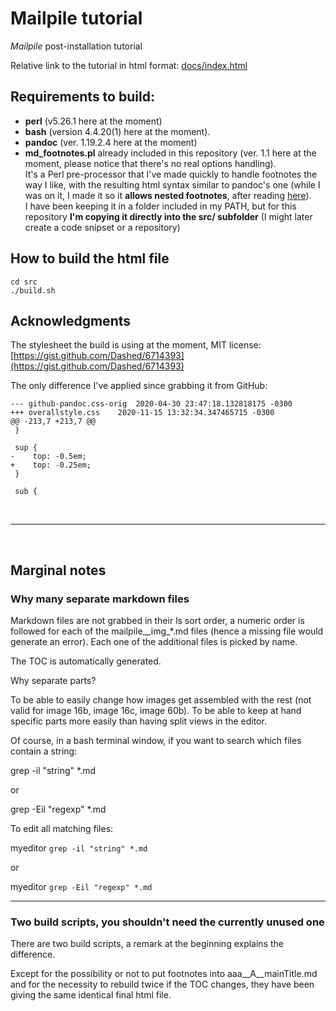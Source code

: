 # Mailpile tutorial
*Mailpile* post-installation tutorial

Relative link to the tutorial in html format: [docs/index.html](docs/index.html)

## Requirements to build:

- **perl** (v5.26.1 here at the moment)
- **bash** (version 4.4.20(1) here at the moment).
- **pandoc** (ver. 1.19.2.4 here at the moment)
- **md_footnotes.pl** already included in this repository (ver. 1.1 here at the moment, please notice that there's no real options handling).  
  It's a Perl pre-processor that I've made quickly to handle footnotes the way I like, with the resulting html syntax similar to pandoc's one (while I was on it, I made it so it **allows nested footnotes**, after reading [here](https://github.com/jgm/pandoc/issues/2053)).  
  I have been keeping it in a folder included in my PATH, but for this repository **I'm copying it directly into the src/ subfolder** (I might later create a code snipset or a repository)

## How to build the html file

    cd src
    ./build.sh

## Acknowledgments

The stylesheet the build is using at the moment, MIT license: [https://gist.github.com/Dashed/6714393](https://gist.github.com/Dashed/6714393)

The only difference I've applied since grabbing it from GitHub:

    --- github-pandoc.css-orig	2020-04-30 23:47:18.132818175 -0300
    +++ overallstyle.css	2020-11-15 13:32:34.347465715 -0300
    @@ -213,7 +213,7 @@
     }
     
     sup {
    -    top: -0.5em;
    +    top: -0.25em;
     }
     
     sub {


<br>

-----

<br>

## Marginal notes

### Why many separate markdown files

Markdown files are not grabbed in their ls sort order, a numeric order is followed for each of the mailpile__img_*.md files (hence a missing file would generate
an error). Each one of the additional files is picked by name.


The TOC is automatically generated.


Why separate parts?

To be able to easily change how images get assembled with the rest (not valid for image 16b, image 16c, image 60b).
To be able to keep at hand specific parts more easily than having split views in the editor.


Of course, in a bash terminal window, if you want to search which files contain a string:

grep -il "string" *.md

or

grep -Eil "regexp" *.md


To edit all matching files:

myeditor `grep -il "string" *.md`

or

myeditor `grep -Eil "regexp" *.md`

-----

### Two build scripts, you shouldn't need the currently unused one

There are two build scripts, a remark at the beginning explains the difference.

Except for the possibility or not to put footnotes into aaa__A__mainTitle.md and for the necessity to rebuild twice if the TOC changes,
they have been giving the same identical final html file.

